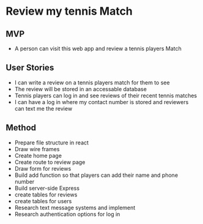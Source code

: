 # Review my tennis Match

## MVP
- A person can visit this web app and review a tennis players Match



## User Stories
- I can write a review on a tennis players match for them to see
- The review will be stored in an accessable database
- Tennis players can log in and see reviews of their recent tennis matches
- I can have a log in where my contact number is stored and reviewers can text me the review


## Method
- Prepare file structure in react
- Draw wire frames
- Create home page
- Create route to review page
- Draw form for reviews
- Build add function so that players can add their name and phone number
- Build server-side Express
- create tables for reviews
- create tables for users
- Research text message systems and implement
- Research authentication options for log in
